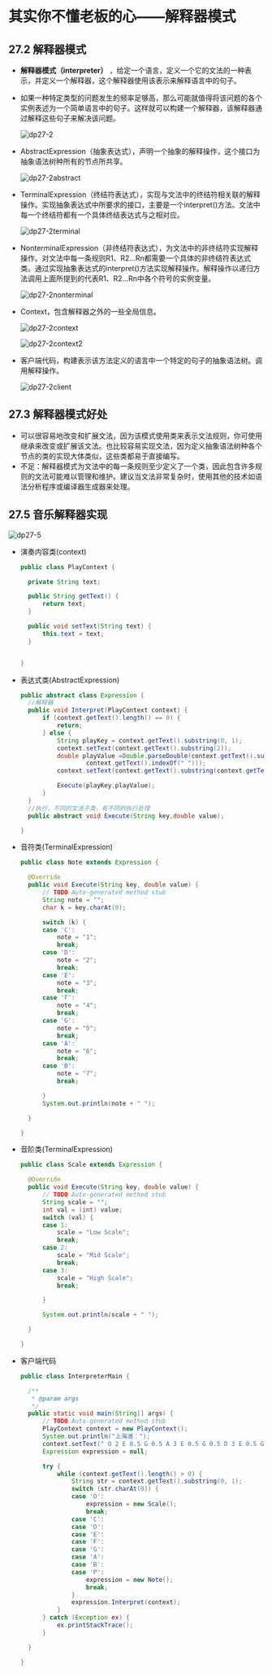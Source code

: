 # 其实你不懂老板的心——解释器模式

## 27.2 解释器模式

- **解释器模式（interpreter）** ，给定一个语言，定义一个它的文法的一种表示，并定义一个解释器，这个解释器使用该表示来解释语言中的句子。

- 如果一种特定类型的问题发生的频率足够高，那么可能就值得将该问题的各个实例表述为一个简单语言中的句子。这样就可以构建一个解释器，该解释器通过解释这些句子来解决该问题。

  ![dp27-2](/assets/dp27-2.jpg)

- AbstractExpression（抽象表达式），声明一个抽象的解释操作，这个接口为抽象语法树种所有的节点所共享。

  ![dp27-2abstract](/assets/dp27-2abstract.jpg)

- TerminalExpression（终结符表达式），实现与文法中的终结符相关联的解释操作。实现抽象表达式中所要求的接口，主要是一个interpret()方法。文法中每一个终结符都有一个具体终结表达式与之相对应。

  ![dp27-2terminal](/assets/dp27-2terminal.jpg)

- NonterminalExpression（非终结符表达式），为文法中的非终结符实现解释操作。对文法中每一条规则R1、R2...Rn都需要一个具体的非终结符表达式类。通过实现抽象表达式的interpret()方法实现解释操作。解释操作以递归方法调用上面所提到的代表R1、R2...Rn中各个符号的实例变量。

  ![dp27-2nonterminal](/assets/dp27-2nonterminal.jpg)

- Context，包含解释器之外的一些全局信息。

  ![dp27-2context](/assets/dp27-2context.jpg)

  ![dp27-2context2](/assets/dp27-2context2.jpg)

- 客户端代码，构建表示该方法定义的语言中一个特定的句子的抽象语法树。调用解释操作。

  ![dp27-2client](/assets/dp27-2client.jpg)

## 27.3 解释器模式好处

- 可以很容易地改变和扩展文法，因为该模式使用类来表示文法规则，你可使用继承来改变或扩展该文法。也比较容易实现文法，因为定义抽象语法树种各个节点的类的实现大体类似，这些类都易于直接编写。
- 不足：解释器模式为文法中的每一条规则至少定义了一个类，因此包含许多规则的文法可能难以管理和维护。建议当文法非常复杂时，使用其他的技术如语法分析程序或编译器生成器来处理。

## 27.5 音乐解释器实现

  ![dp27-5](/assets/dp27-5.jpg)

- 演奏内容类(context)

  ```java
  public class PlayContext {

  	private String text;

  	public String getText() {
  		return text;
  	}

  	public void setText(String text) {
  		this.text = text;
  	}


  }
  ```

- 表达式类(AbstractExpression)

  ```java
  public abstract class Expression {
    //解释器
  	public void Interpret(PlayContext context) {
  		if (context.getText().length() == 0) {
  			return;
  		} else {
  			String playKey = context.getText().substring(0, 1);
  			context.setText(context.getText().substring(2));
  			double playValue =Double.parseDouble(context.getText().substring(0,
  					context.getText().indexOf(" ")));
  			context.setText(context.getText().substring(context.getText().indexOf(" ") + 1));

  			Execute(playKey,playValue);
  		}
  	}
    //执行，不同的文法子类，有不同的执行处理
  	public abstract void Execute(String key,double value);

  }
  ```

- 音符类(TerminalExpression)

  ```java
  public class Note extends Expression {

  	@Override
  	public void Execute(String key, double value) {
  		// TODO Auto-generated method stub
  		String note = "";
  		char k = key.charAt(0);

  		switch (k) {
  		case 'C':
  			note = "1";
  			break;
  		case 'D':
  			note = "2";
  			break;
  		case 'E':
  			note = "3";
  			break;
  		case 'F':
  			note = "4";
  			break;
  		case 'G':
  			note = "5";
  			break;
  		case 'A':
  			note = "6";
  			break;
  		case 'B':
  			note = "7";
  			break;

  		}
  		System.out.println(note + " ");

  	}

  }
  ```

- 音阶类(TerminalExpression)

  ```java
  public class Scale extends Expression {

  	@Override
  	public void Execute(String key, double value) {
  		// TODO Auto-generated method stub
  		String scale = "";
  		int val = (int) value;
  		switch (val) {
  		case 1:
  			scale = "Low Scale";
  			break;
  		case 2:
  			scale = "Mid Scale";
  			break;
  		case 3:
  			scale = "High Scale";
  			break;

  		}

  		System.out.println(scale + " ");

  	}

  }
  ```

- 客户端代码

  ```java
  public class InterpreterMain {

  	/**
  	 * @param args
  	 */
  	public static void main(String[] args) {
  		// TODO Auto-generated method stub
  		PlayContext context = new PlayContext();
  		System.out.println("上海滩：");
  		context.setText(" O 2 E 0.5 G 0.5 A 3 E 0.5 G 0.5 D 3 E 0.5 G 0.5 A 0.5 O 3 C 1 O 2 A 0.5 G 1 C 0.5 E 0.5 D 3");
  		Expression expression = null;

  		try {
  			while (context.getText().length() > 0) {
  				String str = context.getText().substring(0, 1);
  				switch (str.charAt(0)) {
  				case 'O':
  					expression = new Scale();
  					break;
  				case 'C':
  				case 'D':
  				case 'E':
  				case 'F':
  				case 'G':
  				case 'A':
  				case 'B':
  				case 'P':
  					expression = new Note();
  					break;
  				}
  				expression.Interpret(context);
  			}
  		} catch (Exception ex) {
  			ex.printStackTrace();
  		}

  	}

  }
  ```
